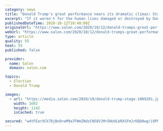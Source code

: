 ```yaml
---
category: news
title: "Donald Trump's great performance nears its dramatic climax: Stay tuned!"
excerpt: "If it weren't for the human lives damaged or destroyed by Donald Trump's presidency — the 215,000 or so killed by the coronavirus is only the beginning, of course — the whole insane experience ..."
publishedDateTime: 2020-10-12T18:40:00Z
originalUrl: "https://www.salon.com/2020/10/12/donald-trumps-great-performance-nears-its-dramatic-climax-stay-tuned/"
webUrl: "https://www.salon.com/2020/10/12/donald-trumps-great-performance-nears-its-dramatic-climax-stay-tuned/"
type: article
quality: 55
heat: 55
published: false

provider:
  name: Salon
  domain: salon.com

topics:
  - Election
  - Donald Trump

images:
  - url: "https://media.salon.com/2020/10/donald-trump-stage-1009201.jpg"
    width: 1692
    height: 1142
    isCached: true

secured: "w4tFEarXCk7DjBnO+aM9a7FWmZNdzCN58VJM+5NoULbRXSFmJrDQb0wg/i9PNWJ+JqRORGwcdVKdzbtBG4BYPLNI0uR/0MHvjLPjGPvCY5Obw+QcZ7S1nuKj4B6m03nLBikyEPtfJ7ERcdR/blVcff+8mLYy6N4PyH7EtT6AbwZ4qo4IZH/6vVKTh8+e9a3x2JKk5iUuvCPW2+cAe3SUxSccG1UC6V2mG/0kQNjqJ5XdWiukB3LReuhCuilUoA5Dcq4laqHkffI9C4AhjaQZoZXWcR7pxIWjnwjVXyJ1TtReMGGTw1zfAwcwJDn6uNInq1Hd7F6/GToJoHfCCwZYB9jEu2emBz8hcP0Uuwql7WE=;KBXLQJt28JbsKwbvUI/jBQ=="
---
```


